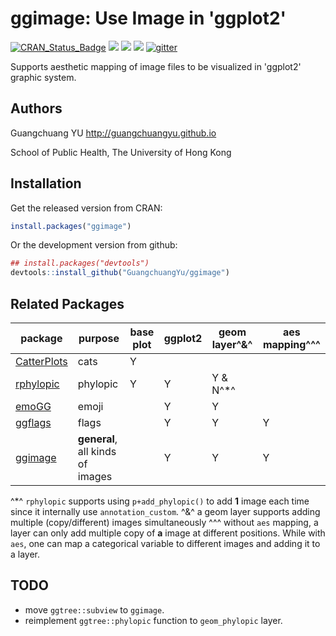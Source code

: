 # ggimage: Use Image in 'ggplot2'


[![CRAN_Status_Badge](http://www.r-pkg.org/badges/version/ggimage?color=green)](https://cran.r-project.org/package=ggimage)
![](http://cranlogs.r-pkg.org/badges/grand-total/ggimage?color=green)
![](http://cranlogs.r-pkg.org/badges/ggimage?color=green)
![](http://cranlogs.r-pkg.org/badges/last-week/ggimage?color=green)
[![gitter](https://img.shields.io/badge/GITTER-join%20chat-green.svg)](https://gitter.im/GuangchuangYu/Bioinformatics)


Supports aesthetic mapping of image files to be visualized in 'ggplot2' graphic system.


## Authors

Guangchuang YU <http://guangchuangyu.github.io>

School of Public Health, The University of Hong Kong

## Installation

Get the released version from CRAN:

```r
install.packages("ggimage")
```

Or the development version from github:

```r
## install.packages("devtools")
devtools::install_github("GuangchuangYu/ggimage")
```

## Related Packages

| package                                                                              | purpose                                        |base plot| ggplot2| geom layer^&^| aes mapping^^^|
| -------------------------------------------------------------------------| ------------------------------------------ | ---------- |---------- |--------------- | ----------------- |
| [CatterPlots](https://github.com/Gibbsdavidl/CatterPlots)| cats                                               | Y           |             |                    |                       |
| [rphylopic](https://github.com/sckott/rphylopic)               | phylopic                                        | Y           | Y          | Y & N^*^   |                       |
| [emoGG](https://github.com/dill/emoGG)                         | emoji                                             |             | Y          | Y                 |                       |
| [ggflags](https://github.com/baptiste/ggflags)                  | flags                                              |             | Y           | Y                 | Y                    |
| [ggimage](https://github.com/GuangchuangYu/ggimage)| **general**, all kinds of images|             | Y           | Y                 | Y                    |


^*^ `rphylopic` supports using `p+add_phylopic()` to add **1** image each time since it internally use `annotation_custom`.
^&^ a geom layer supports adding multiple (copy/different) images simultaneously
^^^ without `aes` mapping, a layer can only add multiple copy of **a** image at different positions. While with `aes`, one can map a categorical variable to different images and adding it to a layer.


## TODO

+ move `ggtree::subview` to `ggimage`.
+ reimplement `ggtree::phylopic` function to `geom_phylopic` layer.
